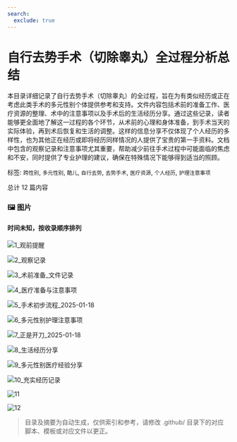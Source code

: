 ```yaml
---
search:
  exclude: true
---
```



# 自行去势手术（切除睾丸）全过程分析总结

本目录详细记录了自行去势手术（切除睾丸）的全过程，旨在为有类似经历或正在考虑此类手术的多元性别个体提供参考和支持。文件内容包括术前的准备工作、医疗资源的整理、术中的注意事项以及手术后的生活经历分享。通过这些记录，读者能够更全面地了解这一过程的各个环节，从术前的心理和身体准备，到手术当天的实际体验，再到术后恢复和生活的调整。这样的信息分享不仅体现了个人经历的多样性，也为其他正在经历或即将经历同样情况的人提供了宝贵的第一手资料。文档中包含的观察记录和注意事项尤其重要，帮助减少前往手术过程中可能面临的焦虑和不安，同时提供了专业护理的建议，确保在特殊情况下能够得到适当的照顾。


标签: `跨性别`, `多元性别`, `酷儿`, `自行去势`, `去势手术`, `医疗资源`, `个人经历`, `护理注意事项`


总计 12 篇内容



### 🖼️ 图片


#### 时间未知，按收录顺序排列


![1_观前提醒](1_观前提醒.jpg)


![2_观察记录](2_观察记录.jpg)


![3_术前准备_文件记录](3_术前准备_文件记录.jpg)


![4_医疗准备与注意事项](4_医疗准备与注意事项.jpg)


![5_手术初步流程_2025-01-18](5_手术初步流程_2025-01-18.jpg)


![6_多元性别护理注意事项](6_多元性别护理注意事项.jpg)


![7_正是开刀_2025-01-18](7_正是开刀_2025-01-18.jpg)


![8_生活经历分享](8_生活经历分享.jpg)


![9_多元性别医疗经验分享](9_多元性别医疗经验分享.jpg)


![10_充实经历记录](10_充实经历记录.jpg)


![11](11.jpg)


![12](12.jpg)


> 目录及摘要为自动生成，仅供索引和参考，请修改 .github/ 目录下的对应脚本、模板或对应文件以更正。
